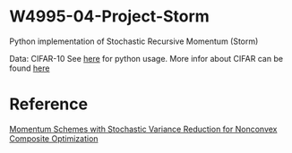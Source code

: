 # W4995-04-Project-Storm
Python implementation of Stochastic Recursive Momentum (Storm)

Data: CIFAR-10
See [here](https://github.com/EN10/CIFAR) for python usage. More infor about CIFAR can be found [here](https://www.cs.toronto.edu/~kriz/cifar.html)
# Reference
[Momentum Schemes with Stochastic Variance Reduction for Nonconvex Composite Optimization](https://arxiv.org/abs/1902.02715)
